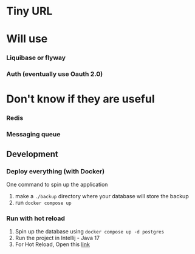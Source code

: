 # Tiny URL
# Will use
### Liquibase or flyway
### Auth (eventually use Oauth 2.0)

# Don't know if they are useful 
### Redis 
### Messaging queue


## Development

### Deploy everything (with Docker)

One command to spin up the application

1. make a `./backup` directory where your database will store the backup
2. run `docker compose up`

### Run with hot reload

1. Spin up the database using `docker compose up -d postgres` 
2. Run the project in Intellij - Java 17
3. For Hot Reload, Open this [link](https://stackoverflow.com/a/69449906/15543981)
